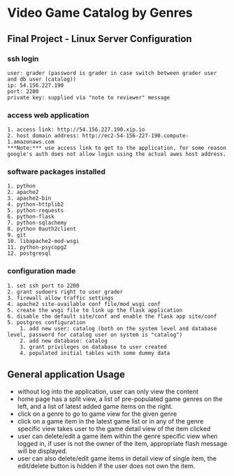 # Video Game Catalog by Genres

## Final Project - Linux Server Configuration

### ssh login
    user: grader (password is grader in case switch between grader user and db user (catalog))
    ip: 54.156.227.190
    port: 2200
    private key: supplied via "note to reviewer" message

### access web application
    1. access link: http://54.156.227.190.xip.io
    2. host domain address: http://ec2-54-156-227-190.compute-1.amazonaws.com
    ***Note:*** use access link to get to the application, for some reason google's auth does not allow login using the actual awes host address.

### software packages installed
    1. python
    2. apache2
    3. apache2-bin
    4. python-httplib2
    5. python-requests
    6. python-flask
    7. python-sqlachemy
    8. python 0auth2client
    9. git
    10. libapache2-mod-wsgi
    11. python-psycopg2
    12. postgresql

### configuration made
    1. set ssh port to 2200
    2. grant sudoers right to user grader
    3. firewall allow traffic settings
    4. apache2 site-available conf file/mod_wsgi conf
    5. create the wsgi file to link up the flask application
    6. disable the default site/conf and enable the flask app site/conf
    5. postgres configuration
        1. add new user: catalog (both on the system level and database level, password for catalog user on system is "catalog")
        2. add new database: catalog
        3. grant privileges on database to user created
        4. populated initial tables with some dummy data


## General application Usage

* without log into the application, user can only view the content
* home page has a split view, a list of pre-populated game genres on the left, and a list of latest added game items on the right.
* click on a genre to go to game view for the given genre
* click on a game item in the latest game list or in any of the genre specific view takes user to the game detail view of the item clicked
* user can delete/edit a game item within the genre specific view when logged in, if user is not the owner of the item, appropriate flash message will be displayed.
* user can also delete/edit game items in detail view of single item, the edit/delete button is hidden if the user does not own the item.


